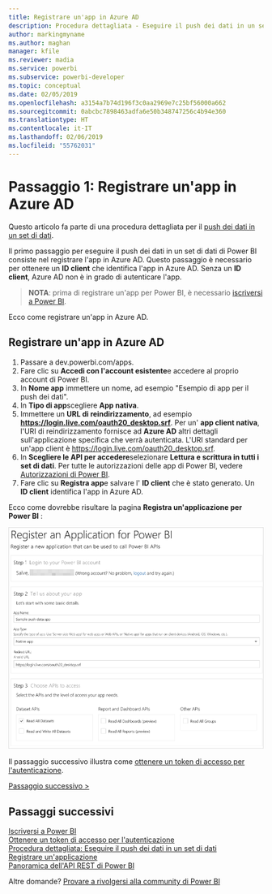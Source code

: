```yaml
---
title: Registrare un'app in Azure AD
description: Procedura dettagliata - Eseguire il push dei dati in un set di dati - Registrare un'app in Azure AD
author: markingmyname
ms.author: maghan
manager: kfile
ms.reviewer: madia
ms.service: powerbi
ms.subservice: powerbi-developer
ms.topic: conceptual
ms.date: 02/05/2019
ms.openlocfilehash: a3154a7b74d196f3c0aa2969e7c25bf56000a662
ms.sourcegitcommit: 0abcbc7898463adfa6e50b348747256c4b94e360
ms.translationtype: HT
ms.contentlocale: it-IT
ms.lasthandoff: 02/06/2019
ms.locfileid: "55762031"
---
```

# <a name="step-1-register-an-app-with-azure-ad"></a>Passaggio 1: Registrare un'app in Azure AD

Questo articolo fa parte di una procedura dettagliata per il [push dei dati in un set di dati](walkthrough-push-data.md).

Il primo passaggio per eseguire il push dei dati in un set di dati di Power BI consiste nel registrare l'app in Azure AD. Questo passaggio è necessario per ottenere un **ID client** che identifica l'app in Azure AD. Senza un **ID client**, Azure AD non è in grado di autenticare l'app.

> **NOTA**: prima di registrare un'app per Power BI, è necessario [iscriversi a Power BI](create-an-azure-active-directory-tenant.md).

Ecco come registrare un'app in Azure AD.

## <a name="register-an-app-in-azure-ad"></a>Registrare un'app in Azure AD

1. Passare a dev.powerbi.com/apps.
2. Fare clic su **Accedi con l'account esistente**e accedere al proprio account di Power BI.
3. In **Nome app** immettere un nome, ad esempio "Esempio di app per il push dei dati".
4. In **Tipo di app**scegliere **App nativa**.
5. Immettere un **URL di reindirizzamento**, ad esempio **https://login.live.com/oauth20_desktop.srf**. Per un' **app client nativa**, l'URI di reindirizzamento fornisce ad **Azure AD** altri dettagli sull'applicazione specifica che verrà autenticata. L'URI standard per un'app client è https://login.live.com/oauth20_desktop.srf.
6. In **Scegliere le API per accedere**selezionare **Lettura e scrittura in tutti i set di dati**. Per tutte le autorizzazioni delle app di Power BI, vedere [Autorizzazioni di Power BI](power-bi-permissions.md).
7. Fare clic su **Registra app**e salvare l' **ID client** che è stato generato. Un **ID client** identifica l'app in Azure AD.

Ecco come dovrebbe risultare la pagina **Registra un'applicazione per Power BI** :

![Registrare un'applicazione](media/walkthrough-push-data-register-app-with-azure-ad/powerbi-developer-sample-register-app.png)

Il passaggio successivo illustra come [ottenere un token di accesso per l'autenticazione](walkthrough-push-data-get-token.md).

[Passaggio successivo >](walkthrough-push-data-get-token.md)

## <a name="next-steps"></a>Passaggi successivi

[Iscriversi a Power BI](create-an-azure-active-directory-tenant.md)  
[Ottenere un token di accesso per l'autenticazione](walkthrough-push-data-get-token.md)  
[Procedura dettagliata: Eseguire il push dei dati in un set di dati](walkthrough-push-data.md)  
[Registrare un'applicazione](register-app.md)  
[Panoramica dell'API REST di Power BI](overview-of-power-bi-rest-api.md)  

Altre domande? [Provare a rivolgersi alla community di Power BI](http://community.powerbi.com/)